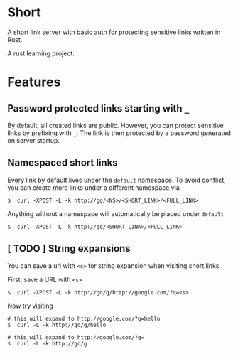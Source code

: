 Short
=

A short link server with basic auth for protecting sensitive links written in Rust.

A rust learning project.


Features
==

## Password protected links starting with `_`
By default, all created links are public. However, you can protect sensitive links by prefixing with `_`. The link is then protected by a password generated on server startup.


## Namespaced short links
Every link by default lives under the `default` namespace. To avoid conflict, you can create more links under a different namespace via

    $  curl -XPOST -L -k http://go/<NS>/<SHORT_LINK>/<FULL_LINK>

Anything without a namespace will automatically be placed under `default`

    $  curl -XPOST -L -k http://go/<SHORT_LINK>/<FULL_LINK>


## [ TODO ] String expansions
You can save a url with `<s>` for string expansion when visiting short links.

First, save a URL with `<s>`

    $  curl -XPOST -L -k http://go/g/http://google.com/?q=<s>

Now try visiting

    # this will expand to http://google.com/?q=hello
    $  curl -L -k http://go/g/hello

    # this will expand to http://google.com/?q=
    $  curl -L -k http://go/g

